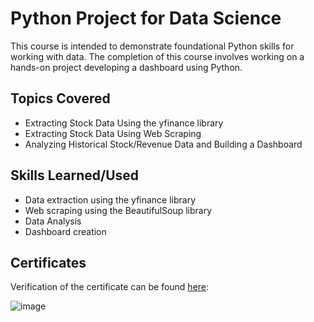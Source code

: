 # Python Project for Data Science
This course is intended to demonstrate foundational Python skills for working with data. The completion of this course involves working on a hands-on project developing a dashboard using Python.

## Topics Covered
- Extracting Stock Data Using the yfinance library
- Extracting Stock Data Using Web Scraping
- Analyzing Historical Stock/Revenue Data and Building a Dashboard

## Skills Learned/Used
- Data extraction using the yfinance library
- Web scraping using the BeautifulSoup library
- Data Analysis
- Dashboard creation

## Certificates
Verification of the certificate can be found [here]():

![image](https://github.com/ethanbenavides/Python-Project-for-Data-Science/assets/57383185/c7c19e46-49f6-436d-88d7-d6514b170dad)
